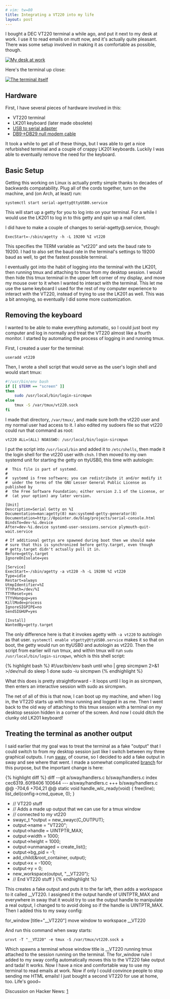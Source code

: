 ```yaml
---
# vim: tw=80
title: Integrating a VT220 into my life
layout: post
---
```


I bought a DEC VT220 terminal a while ago, and put it next to my desk at work. I
use it to read emails on mutt now, and it's actually quite pleasant. There was
some setup involved in making it as comfortable as possible, though.

[![My desk at work](https://sr.ht/BnAH.jpg)](https://sr.ht/BnAH.jpg)

Here's the terminal up close:

[![The terminal itself](https://sr.ht/TnC6.jpg)](https://sr.ht/TnC6.jpg)

## Hardware

First, I have several pieces of hardware involved in this:

* VT220 terminal
* LK201 keyboard (later made obsolete)
* [USB to serial adapter](http://amzn.com/B00IDSM6BW)
* [DB9->DB29 null modem cable](http://amzn.com/B00066HL50)

It took a while to get all of these things, but I was able to get a nice
refurbished terminal and a couple of crappy LK201 keyboards. Luckily I was able
to eventually remove the need for the keyboard.

## Basic Setup

Getting this working on Linux is actually pretty simple thanks to decades of
backwards compatability. Plug all of the cords together, turn on the machine,
and (on Arch, at least) run:

    systemctl start serial-agetty@ttyUSB0.service

This will start up a getty for you to log into on your terminal. For a while I
would use the LK201 to log in to this getty and spin up a mail cilent.

I did have to make a couple of changes to serial-agetty@.service, though:

    ExecStart=-/sbin/agetty -h -L 19200 %I vt220

This specifies the TERM variable as "vt220" and sets the baud rate to 19200. I
had to also set the baud rate in the terminal's settings to 19200 baud as well,
to get the fastest possible terminal.

I eventually got into the habit of logging into the terminal with the LK201,
then running tmux and attaching to tmux from my desktop session. I would then
hide this tmux terminal in the upper left corner of my display, and move my
mouse over to it when I wanted to interact with the terminal. This let me use
the same keyboard I used for the rest of my computer experience to interact with
the VT220, instead of trying to use the LK201 as well. This was a bit annoying,
so eventually I did some more customization.

## Removing the keyboard

I wanted to be able to make everything automatic, so I could just boot my
computer and log in normally and treat the VT220 almost like a fourth monitor. I
started by automating the process of logging in and running tmux.

First, I created a user for the terminal:

    useradd vt220

Then, I wrote a shell script that would serve as the user's login shell and
would start tmux:

```bash
#!/usr/bin/env bash
if [[ $TERM == "screen" ]]
then
	sudo /usr/local/bin/login-sircmpwn
else
	tmux -S /var/tmux/vt220.sock
fi
```

I made that directory, `/var/tmux/`, and made sure both the vt220 user and my
normal user had access to it. I also edited my sudoers file so that vt220 could
run that command as root:

    vt220 ALL=(ALL) NOASSWD: /usr/local/bin/login-sircmpwn

I put the script into `/usr/local/bin` and added it to `/etc/shells`, then made
it the login shell for the vt220 user with `chsh`. I then moved to my own
systemd unit for starting the getty on ttyUSB0, this time with autologin:

    #  This file is part of systemd.
    #
    #  systemd is free software; you can redistribute it and/or modify it
    #  under the terms of the GNU Lesser General Public License as published by
    #  the Free Software Foundation; either version 2.1 of the License, or
    #  (at your option) any later version.

    [Unit]
    Description=Serial Getty on %I
    Documentation=man:agetty(8) man:systemd-getty-generator(8)
    Documentation=http://0pointer.de/blog/projects/serial-console.html
    BindsTo=dev-%i.device
    After=dev-%i.device systemd-user-sessions.service plymouth-quit-wait.service

    # If additional gettys are spawned during boot then we should make
    # sure that this is synchronized before getty.target, even though
    # getty.target didn't actually pull it in.
    Before=getty.target
    IgnoreOnIsolate=yes

    [Service]
    ExecStart=-/sbin/agetty -a vt220 -h -L 19200 %I vt220
    Type=idle
    Restart=always
    UtmpIdentifier=%I
    TTYPath=/dev/%I
    TTYReset=yes
    TTYVHangup=yes
    KillMode=process
    IgnoreSIGPIPE=no
    SendSIGHUP=yes

    [Install]
    WantedBy=getty.target

The only difference here is that it invokes agetty with `-a vt220` to autologin
as that user. `systemctl enable vtgetty@ttyUSB0.service` makes it so that on
boot, the getty would run on ttyUSB0 and autologin as vt220. Then the script
from earlier will run tmux, and within tmux will run `sudo
/usr/local/bin/login-sircmpwn`, which is this shell script:

{% highlight bash %}
#!/usr/bin/env bash
until who | grep sircmpwn 2>&1 >/dev/null
do
	sleep 1
done
sudo -iu sircmpwn
{% endhighlight %}

What this does is pretty straightforward - it loops until I log in as sircmpwn,
then enters an interactive session with sudo as sircmpwn.

The net of all of this is that now, I can boot up my machine, and when I log in,
the VT220 starts up with tmux running and logged in as me. Then I went back to
the old way of attaching to this tmux session with a terminal on my desktop
session hidden in a corner of the screen. And now I could ditch the clunky old
LK201 keyboard!

## Treating the terminal as another output

I said earlier that my goal was to treat the terminal as a fake "output" that I
could switch to from my desktop session just like I switch between my three
graphical outputs. I run [sway](https://github.com/SirCmpwn/sway), of course, so
I decided to add a fake output in sway and see where that went. I made a
somewhat complicated [branch](https://github.com/SirCmpwn/sway/compare/vt220)
for this purpose, but the important change is here:

{% highlight diff %}
diff --git a/sway/handlers.c b/sway/handlers.c
index cec6319..60f8406 100644
--- a/sway/handlers.c
+++ b/sway/handlers.c
@@ -704,6 +704,21 @@ static void handle_wlc_ready(void) {
 		free(line);
 		list_del(config->cmd_queue, 0);
 	}
+	// VT220 stuff
+	// Adds a made up output that we can use for a tmux window
+	// connected to my vt220
+	swayc_t *output = new_swayc(C_OUTPUT);
+	output->name = "VT220";
+	output->handle = UINTPTR_MAX;
+	output->width = 1000;
+	output->height = 1000;
+	output->unmanaged = create_list();
+	output->bg_pid = -1;
+	add_child(&root_container, output);
+	output->x = -1000;
+	output->y = 0;
+	new_workspace(output, "__VT220");
+	// End VT220 stuff
 }
{% endhighlight %}

This creates a fake output and puts it to the far left, then adds a workspace to
it called __VT220. I assigned it the output handle of UINTPTR_MAX and everywhere
in sway that it would try to use the output handle to manipulate a real output,
I changed to to avoid doing so if the handle is UINTPTR_MAX. Then I added this
to my sway config:

   for_window [title="__VT220"] move window to workspace __VT220 

And run this command when sway starts:

    urxvt -T "__VT220" -e tmux -S /var/tmux/vt220.sock a

Which spawns a terminal whose window title is __VT220 running tmux attached to
the session running on the terminal. The for_window rule I added to my sway
config automatically moves this to the VT220 fake output and tada! It works. Now
I have a nice and comfortable way to use my terminal to read emails at work. Now
if only I could convince people to stop sending me HTML emails! I just bought a
second VT220 for use at home, too. Life's good~

Discussion on Hacker News: [1](https://news.ycombinator.com/item?id=11339909)
